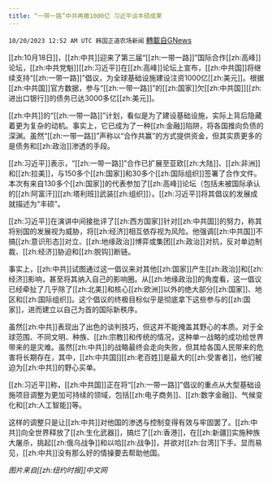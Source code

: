 ```yaml
---
title: “一带一路”中共再撒1000亿 习近平谈丰硕成果
---
```

`10/20/2023 12:52 AM UTC 韩国正道农场新闻` [轉載自GNews](https://gnews.org/articles/1857167)

[[zh:10月18日]]，[[zh:中共]]迎来了第三届“[[zh:一带一路]]”国际合作[[zh:高峰]]论坛，[[zh:中共党魁]][[zh:习近平]]在[[zh:高峰]]论坛上宣布，[[zh:中共国]]将继续支持“[[zh:一带一路]]”倡议，为全球基础设施建设注资1000亿[[zh:美元]]。根据[[zh:中共国]]官方数据，参与“[[zh:一带一路]]”的[[zh:国家]]欠[[zh:中共国]][[zh:进出口银行]]的债务已达3000多亿[[zh:美元]]。

[[zh:中共]]的“[[zh:一带一路]]”计划，看似是为了建设基础设施，实际上背后隐藏着更为复杂的动机。事实上，它已成为了一种[[zh:金融]]陷阱，将各国推向负债的深渊。虽然“[[zh:一带一路]]”声称以“合作共赢”的方式提供资金，但其实质更多的是债务和[[zh:政治]]渗透的手段。

[[zh:习近平]]表示，“[[zh:一带一路]]”合作已扩展至亚欧[[zh:大陆]]、[[zh:非洲]]和[[zh:拉美]]，与150多个[[zh:国家]]和30多个[[zh:国际组织]]签署了合作文件。本次有来自130多个[[zh:国家]]的代表参加了[[zh:高峰]]论坛（包括未被国际承认的[[zh:阿富汗]][[zh:塔利班]]武装[[zh:组织]]）。[[zh:习近平]]将其倡议的发展成就描述为“丰硕”。

[[zh:习近平]]在演讲中间接批评了[[zh:西方国家]]针对[[zh:中共国]]的努力，称其将别国的发展视为威胁，将[[zh:经济]]相互依存视为风险。他强调[[zh:中共国]]不搞[[zh:意识形态]]对立、[[zh:地缘政治]]博弈或集团[[zh:政治]]对抗，反对单边制裁、[[zh:经济]]胁迫和[[zh:脱钩]]断链。

事实上，[[zh:中共]]试图通过这一倡议来对其他[[zh:国家]]产生[[zh:政治]]和[[zh:经济]]影响，甚至将其纳入自己的影响圈。从[[zh:地缘政治]]的角度看，这一倡议已经牵扯了几乎除了[[zh:北美]]和核心[[zh:欧洲]]以外的绝大部分[[zh:国家]]、地区和[[zh:国际组织]]。这个倡议的终极目标似乎是彻底拿下这些参与的[[zh:国家]]，进而建立以自己为首的国际新秩序。

虽然[[zh:中共]]表现出了出色的谈判技巧，但这并不能掩盖其野心的本质。对于全球范围、不同文明、种族、[[zh:宗教]]和传统的情况，这种单一战略的成功给世界带来的是灾难。虽然[[zh:中共]]的战略最终会走向失败，但其给各国人民带来的危害将长期存在，其中，[[zh:中共国]][[zh:老百姓]]是最大的[[zh:受害者]]，他们被迫为[[zh:中共]]的野心买单。

[[zh:习近平]]称，[[zh:中共国]]正在将“[[zh:一带一路]]”倡议的重点从大型基础设施项目调整为更加可持续的领域，包括[[zh:电子商务]]、[[zh:数字金融]]、气候变化和[[zh:人工智能]]等。

这样的调整只是让[[zh:中共]]对他国的渗透与控制变得有效与牢固罢了。[[zh:中共]]向全世界释放了[[zh:生化武器]]，搞烂了[[zh:香港]]，在[[zh:新疆]]实施种族大屠杀，挑起[[zh:俄乌战争]]和以哈[[zh:战争]]，并欲对[[zh:台湾]]下手。显而易见，[[zh:中共]]没有那么好的情操要去帮助他国。

*图片来自[[zh:纽约时报]]中文网*
